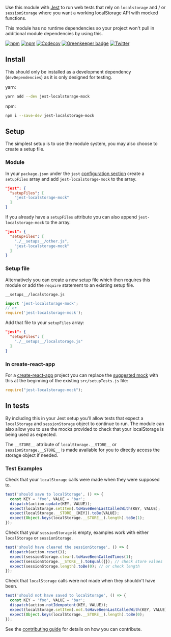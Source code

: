 
Use this module with [Jest](https://facebook.github.io/jest/) to run web tests that rely on `localstorage` and / or `sessionStorage` where you want a working localStorage API with mocked functions.

This module has no runtime dependencies so your project won't pull in additional module dependencies by using this.

[![npm](https://img.shields.io/npm/v/jest-localstorage-mock.svg)](https://www.npmjs.com/package/jest-localstorage-mock) [![npm](https://img.shields.io/npm/l/jest-localstorage-mock.svg)](https://github.com/clarkbw/jest-localstorage-mock/blob/master/LICENSE) [![Codecov](https://img.shields.io/codecov/c/github/clarkbw/jest-localstorage-mock.svg)](https://codecov.io/gh/clarkbw/jest-localstorage-mock) [![Greenkeeper badge](https://badges.greenkeeper.io/clarkbw/jest-localstorage-mock.svg)](https://greenkeeper.io/) [![Twitter](https://img.shields.io/twitter/url/https/github.com/clarkbw/jest-localstorage-mock.svg?style=social)](https://twitter.com/intent/tweet?text=Wow:&url=%5Bobject%20Object%5D)

## Install

This should only be installed as a development dependency (`devDependencies`) as it is only designed for testing.

yarn:

```bash
yarn add --dev jest-localstorage-mock
```

npm:

```bash
npm i --save-dev jest-localstorage-mock
```

## Setup

The simplest setup is to use the module system, you may also choose to create a setup file.

### Module

In your `package.json` under the `jest` [configuration section](https://facebook.github.io/jest/docs/en/configuration.html#content) create a `setupFiles` array and add `jest-localstorage-mock` to the array.

```json
"jest": {
  "setupFiles": [
    "jest-localstorage-mock"
  ]
}
```

If you already have a `setupFiles` attribute you can also append `jest-localstorage-mock` to the array.

```json
"jest": {
  "setupFiles": [
    "./__setups__/other.js",
    "jest-localstorage-mock"
  ]
}
```

### Setup file

Alternatively you can create a new setup file which then requires this module or add the `require` statement to an existing setup file.

`__setups__/localstorage.js`
```js
import 'jest-localstorage-mock';
// or 
require('jest-localstorage-mock');
```

Add that file to your `setupFiles` array:

```json
"jest": {
  "setupFiles": [
    "./__setups__/localstorage.js"
  ]
}
```

### In create-react-app

For a [create-react-app](https://github.com/facebookincubator/create-react-app) project you can replace the [suggested mock](https://github.com/facebookincubator/create-react-app/tree/master/packages/react-scripts/template#srcsetuptestsjs) with this at the beginning of the existing `src/setupTests.js` file:

```js
require("jest-localstorage-mock");
```

## In tests

By including this in your Jest setup you'll allow tests that expect a `localStorage` and `sessionStorage` object to continue to run.  The module can also allow you to use the mocks provided to check that your localStorage is being used as expected.

The `__STORE__` attribute of `localStorage.__STORE__` or `sessionStorage.__STORE__` is made available for you to directly access the storage object if needed.

### Test Examples

Check that your `localStorage` calls were made when they were supposed to.

```js
test('should save to localStorage', () => {
  const KEY = 'foo', VALUE = 'bar';
  dispatch(action.update(KEY, VALUE));
  expect(localStorage.setItem).toHaveBeenLastCalledWith(KEY, VALUE);
  expect(localStorage.__STORE__[KEY]).toBe(VALUE);
  expect(Object.keys(localStorage.__STORE__).length).toBe(1);
});
```

Check that your `sessionStorage` is empty, examples work with either `localStorage` or `sessionStorage`.

```js
test('should have cleared the sessionStorage', () => {
  dispatch(action.reset());
  expect(sessionStorage.clear).toHaveBeenCalledTimes(1);
  expect(sessionStorage.__STORE__).toEqual({}); // check store values
  expect(sessionStorage.length).toBe(0); // or check length
});
```

Check that `localStorage` calls were not made when they shouldn't have been.

```js
test('should not have saved to localStorage', () => {
  const KEY = 'foo', VALUE = 'bar';
  dispatch(action.notIdempotent(KEY, VALUE));
  expect(localStorage.setItem).not.toHaveBeenLastCalledWith(KEY, VALUE);
  expect(Object.keys(localStorage.__STORE__).length).toBe(0);
});
```

See the [contributing guide](./CONTRIBUTING.md) for details on how you can contribute.
